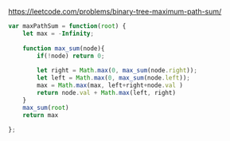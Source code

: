 https://leetcode.com/problems/binary-tree-maximum-path-sum/
```javascript
var maxPathSum = function(root) {
    let max = -Infinity;
    
    function max_sum(node){
        if(!node) return 0;
        
        let right = Math.max(0, max_sum(node.right));
        let left = Math.max(0, max_sum(node.left));
        max = Math.max(max, left+right+node.val )
        return node.val + Math.max(left, right)
    }
    max_sum(root)
    return max
    
};
```